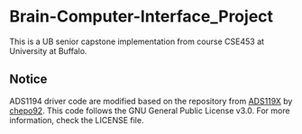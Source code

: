 # Brain-Computer-Interface_Project
This is a UB senior capstone implementation from course CSE453 at University at Buffalo.

## Notice 
ADS1194 driver code are modified based on the repository from [ADS119X](https://github.com/chepo92/ADS119X) by [chepo92](https://github.com/chepo92). This code follows the GNU General Public License v3.0. For more information, check the LICENSE file. 
